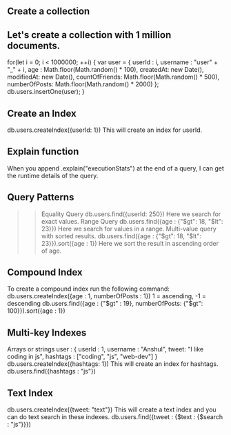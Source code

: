 ## Create a collection
## Let's create a collection with 1 million documents.

for(let i = 0; i < 1000000; ++i) { var user = { userId : i, username : "user" + "_" + i, age : Math.floor(Math.random() * 100), createdAt: new Date(), modifiedAt: new Date(), countOfFriends: Math.floor(Math.random() * 500), numberOfPosts: Math.floor(Math.random() * 2000) }; db.users.insertOne(user); }

## Create an Index
db.users.createIndex({userId: 1}) This will create an index for userId.

## Explain function
When you append .explain("executionStats") at the end of a query, I can get the runtime details of the query.

## Query Patterns
>> Equality Query
    db.users.find({userId: 250})
    Here we search for exact values.
>> Range Query
    db.users.find({age : {"$gt": 18, "$lt": 23}})
    Here we search for values in a range.
>> Multi-value query with sorted results.
    db.users.find({age : {"$gt": 18, "$lt": 23}}).sort({age : 1})
    Here we sort the result in ascending order of age.


## Compound Index
To create a compound index run the following command:
db.users.createIndex({age : 1, numberOfPosts : 1})
1 = ascending, -1 = descending
db.users.find({age : {"$gt" : 19}, numberOfPosts: {"$gt": 100}}).sort({age : 1})


## Multi-key Indexes
Arrays or strings
user : { userId : 1, username : "Anshul", tweet: "I like coding in js", hashtags : ["coding", "js", "web-dev"]
}
db.users.createIndex({hashtags: 1})
This will create an index for hashtags.
db.users.find({hashtags : "js"})


## Text Index
db.users.createIndex({tweet: "text"})
This will create a text index and you can do text search in these indexes.
db.users.find({tweet : {$text : {$search : "js"}}})